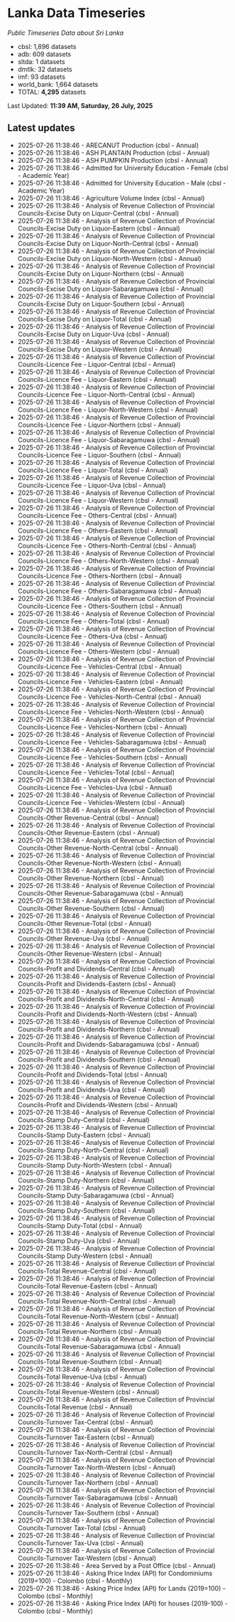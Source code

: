# Lanka Data Timeseries
*Public Timeseries Data about Sri Lanka*

* cbsl: 1,896 datasets
* adb: 609 datasets
* sltda: 1 datasets
* dmtlk: 32 datasets
* imf: 93 datasets
* world_bank: 1,664 datasets
* TOTAL: **4,295** datasets

Last Updated: **11:39 AM, Saturday, 26 July, 2025**

## Latest updates

* 2025-07-26 11:38:46 - ARECANUT Production (cbsl - Annual)
* 2025-07-26 11:38:46 - ASH PLANTAIN Production (cbsl - Annual)
* 2025-07-26 11:38:46 - ASH PUMPKIN Production (cbsl - Annual)
* 2025-07-26 11:38:46 - Admitted for University Education - Female (cbsl - Academic Year)
* 2025-07-26 11:38:46 - Admitted for University Education - Male (cbsl - Academic Year)
* 2025-07-26 11:38:46 - Agriculture Volume Index (cbsl - Annual)
* 2025-07-26 11:38:46 - Analysis of Revenue Collection of Provincial Councils-Excise Duty on Liquor-Central (cbsl - Annual)
* 2025-07-26 11:38:46 - Analysis of Revenue Collection of Provincial Councils-Excise Duty on Liquor-Eastern (cbsl - Annual)
* 2025-07-26 11:38:46 - Analysis of Revenue Collection of Provincial Councils-Excise Duty on Liquor-North-Central (cbsl - Annual)
* 2025-07-26 11:38:46 - Analysis of Revenue Collection of Provincial Councils-Excise Duty on Liquor-North-Western (cbsl - Annual)
* 2025-07-26 11:38:46 - Analysis of Revenue Collection of Provincial Councils-Excise Duty on Liquor-Northern (cbsl - Annual)
* 2025-07-26 11:38:46 - Analysis of Revenue Collection of Provincial Councils-Excise Duty on Liquor-Sabaragamuwa (cbsl - Annual)
* 2025-07-26 11:38:46 - Analysis of Revenue Collection of Provincial Councils-Excise Duty on Liquor-Southern (cbsl - Annual)
* 2025-07-26 11:38:46 - Analysis of Revenue Collection of Provincial Councils-Excise Duty on Liquor-Total (cbsl - Annual)
* 2025-07-26 11:38:46 - Analysis of Revenue Collection of Provincial Councils-Excise Duty on Liquor-Uva (cbsl - Annual)
* 2025-07-26 11:38:46 - Analysis of Revenue Collection of Provincial Councils-Excise Duty on Liquor-Western (cbsl - Annual)
* 2025-07-26 11:38:46 - Analysis of Revenue Collection of Provincial Councils-Licence Fee - Liquor-Central (cbsl - Annual)
* 2025-07-26 11:38:46 - Analysis of Revenue Collection of Provincial Councils-Licence Fee - Liquor-Eastern (cbsl - Annual)
* 2025-07-26 11:38:46 - Analysis of Revenue Collection of Provincial Councils-Licence Fee - Liquor-North-Central (cbsl - Annual)
* 2025-07-26 11:38:46 - Analysis of Revenue Collection of Provincial Councils-Licence Fee - Liquor-North-Western (cbsl - Annual)
* 2025-07-26 11:38:46 - Analysis of Revenue Collection of Provincial Councils-Licence Fee - Liquor-Northern (cbsl - Annual)
* 2025-07-26 11:38:46 - Analysis of Revenue Collection of Provincial Councils-Licence Fee - Liquor-Sabaragamuwa (cbsl - Annual)
* 2025-07-26 11:38:46 - Analysis of Revenue Collection of Provincial Councils-Licence Fee - Liquor-Southern (cbsl - Annual)
* 2025-07-26 11:38:46 - Analysis of Revenue Collection of Provincial Councils-Licence Fee - Liquor-Total (cbsl - Annual)
* 2025-07-26 11:38:46 - Analysis of Revenue Collection of Provincial Councils-Licence Fee - Liquor-Uva (cbsl - Annual)
* 2025-07-26 11:38:46 - Analysis of Revenue Collection of Provincial Councils-Licence Fee - Liquor-Western (cbsl - Annual)
* 2025-07-26 11:38:46 - Analysis of Revenue Collection of Provincial Councils-Licence Fee - Others-Central (cbsl - Annual)
* 2025-07-26 11:38:46 - Analysis of Revenue Collection of Provincial Councils-Licence Fee - Others-Eastern (cbsl - Annual)
* 2025-07-26 11:38:46 - Analysis of Revenue Collection of Provincial Councils-Licence Fee - Others-North-Central (cbsl - Annual)
* 2025-07-26 11:38:46 - Analysis of Revenue Collection of Provincial Councils-Licence Fee - Others-North-Western (cbsl - Annual)
* 2025-07-26 11:38:46 - Analysis of Revenue Collection of Provincial Councils-Licence Fee - Others-Northern (cbsl - Annual)
* 2025-07-26 11:38:46 - Analysis of Revenue Collection of Provincial Councils-Licence Fee - Others-Sabaragamuwa (cbsl - Annual)
* 2025-07-26 11:38:46 - Analysis of Revenue Collection of Provincial Councils-Licence Fee - Others-Southern (cbsl - Annual)
* 2025-07-26 11:38:46 - Analysis of Revenue Collection of Provincial Councils-Licence Fee - Others-Total (cbsl - Annual)
* 2025-07-26 11:38:46 - Analysis of Revenue Collection of Provincial Councils-Licence Fee - Others-Uva (cbsl - Annual)
* 2025-07-26 11:38:46 - Analysis of Revenue Collection of Provincial Councils-Licence Fee - Others-Western (cbsl - Annual)
* 2025-07-26 11:38:46 - Analysis of Revenue Collection of Provincial Councils-Licence Fee - Vehicles-Central (cbsl - Annual)
* 2025-07-26 11:38:46 - Analysis of Revenue Collection of Provincial Councils-Licence Fee - Vehicles-Eastern (cbsl - Annual)
* 2025-07-26 11:38:46 - Analysis of Revenue Collection of Provincial Councils-Licence Fee - Vehicles-North-Central (cbsl - Annual)
* 2025-07-26 11:38:46 - Analysis of Revenue Collection of Provincial Councils-Licence Fee - Vehicles-North-Western (cbsl - Annual)
* 2025-07-26 11:38:46 - Analysis of Revenue Collection of Provincial Councils-Licence Fee - Vehicles-Northern (cbsl - Annual)
* 2025-07-26 11:38:46 - Analysis of Revenue Collection of Provincial Councils-Licence Fee - Vehicles-Sabaragamuwa (cbsl - Annual)
* 2025-07-26 11:38:46 - Analysis of Revenue Collection of Provincial Councils-Licence Fee - Vehicles-Southern (cbsl - Annual)
* 2025-07-26 11:38:46 - Analysis of Revenue Collection of Provincial Councils-Licence Fee - Vehicles-Total (cbsl - Annual)
* 2025-07-26 11:38:46 - Analysis of Revenue Collection of Provincial Councils-Licence Fee - Vehicles-Uva (cbsl - Annual)
* 2025-07-26 11:38:46 - Analysis of Revenue Collection of Provincial Councils-Licence Fee - Vehicles-Western (cbsl - Annual)
* 2025-07-26 11:38:46 - Analysis of Revenue Collection of Provincial Councils-Other Revenue-Central (cbsl - Annual)
* 2025-07-26 11:38:46 - Analysis of Revenue Collection of Provincial Councils-Other Revenue-Eastern (cbsl - Annual)
* 2025-07-26 11:38:46 - Analysis of Revenue Collection of Provincial Councils-Other Revenue-North-Central (cbsl - Annual)
* 2025-07-26 11:38:46 - Analysis of Revenue Collection of Provincial Councils-Other Revenue-North-Western (cbsl - Annual)
* 2025-07-26 11:38:46 - Analysis of Revenue Collection of Provincial Councils-Other Revenue-Northern (cbsl - Annual)
* 2025-07-26 11:38:46 - Analysis of Revenue Collection of Provincial Councils-Other Revenue-Sabaragamuwa (cbsl - Annual)
* 2025-07-26 11:38:46 - Analysis of Revenue Collection of Provincial Councils-Other Revenue-Southern (cbsl - Annual)
* 2025-07-26 11:38:46 - Analysis of Revenue Collection of Provincial Councils-Other Revenue-Total (cbsl - Annual)
* 2025-07-26 11:38:46 - Analysis of Revenue Collection of Provincial Councils-Other Revenue-Uva (cbsl - Annual)
* 2025-07-26 11:38:46 - Analysis of Revenue Collection of Provincial Councils-Other Revenue-Western (cbsl - Annual)
* 2025-07-26 11:38:46 - Analysis of Revenue Collection of Provincial Councils-Profit and Dividends-Central (cbsl - Annual)
* 2025-07-26 11:38:46 - Analysis of Revenue Collection of Provincial Councils-Profit and Dividends-Eastern (cbsl - Annual)
* 2025-07-26 11:38:46 - Analysis of Revenue Collection of Provincial Councils-Profit and Dividends-North-Central (cbsl - Annual)
* 2025-07-26 11:38:46 - Analysis of Revenue Collection of Provincial Councils-Profit and Dividends-North-Western (cbsl - Annual)
* 2025-07-26 11:38:46 - Analysis of Revenue Collection of Provincial Councils-Profit and Dividends-Northern (cbsl - Annual)
* 2025-07-26 11:38:46 - Analysis of Revenue Collection of Provincial Councils-Profit and Dividends-Sabaragamuwa (cbsl - Annual)
* 2025-07-26 11:38:46 - Analysis of Revenue Collection of Provincial Councils-Profit and Dividends-Southern (cbsl - Annual)
* 2025-07-26 11:38:46 - Analysis of Revenue Collection of Provincial Councils-Profit and Dividends-Total (cbsl - Annual)
* 2025-07-26 11:38:46 - Analysis of Revenue Collection of Provincial Councils-Profit and Dividends-Uva (cbsl - Annual)
* 2025-07-26 11:38:46 - Analysis of Revenue Collection of Provincial Councils-Profit and Dividends-Western (cbsl - Annual)
* 2025-07-26 11:38:46 - Analysis of Revenue Collection of Provincial Councils-Stamp Duty-Central (cbsl - Annual)
* 2025-07-26 11:38:46 - Analysis of Revenue Collection of Provincial Councils-Stamp Duty-Eastern (cbsl - Annual)
* 2025-07-26 11:38:46 - Analysis of Revenue Collection of Provincial Councils-Stamp Duty-North-Central (cbsl - Annual)
* 2025-07-26 11:38:46 - Analysis of Revenue Collection of Provincial Councils-Stamp Duty-North-Western (cbsl - Annual)
* 2025-07-26 11:38:46 - Analysis of Revenue Collection of Provincial Councils-Stamp Duty-Northern (cbsl - Annual)
* 2025-07-26 11:38:46 - Analysis of Revenue Collection of Provincial Councils-Stamp Duty-Sabaragamuwa (cbsl - Annual)
* 2025-07-26 11:38:46 - Analysis of Revenue Collection of Provincial Councils-Stamp Duty-Southern (cbsl - Annual)
* 2025-07-26 11:38:46 - Analysis of Revenue Collection of Provincial Councils-Stamp Duty-Total (cbsl - Annual)
* 2025-07-26 11:38:46 - Analysis of Revenue Collection of Provincial Councils-Stamp Duty-Uva (cbsl - Annual)
* 2025-07-26 11:38:46 - Analysis of Revenue Collection of Provincial Councils-Stamp Duty-Western (cbsl - Annual)
* 2025-07-26 11:38:46 - Analysis of Revenue Collection of Provincial Councils-Total Revenue-Central (cbsl - Annual)
* 2025-07-26 11:38:46 - Analysis of Revenue Collection of Provincial Councils-Total Revenue-Eastern (cbsl - Annual)
* 2025-07-26 11:38:46 - Analysis of Revenue Collection of Provincial Councils-Total Revenue-North-Central (cbsl - Annual)
* 2025-07-26 11:38:46 - Analysis of Revenue Collection of Provincial Councils-Total Revenue-North-Western (cbsl - Annual)
* 2025-07-26 11:38:46 - Analysis of Revenue Collection of Provincial Councils-Total Revenue-Northern (cbsl - Annual)
* 2025-07-26 11:38:46 - Analysis of Revenue Collection of Provincial Councils-Total Revenue-Sabaragamuwa (cbsl - Annual)
* 2025-07-26 11:38:46 - Analysis of Revenue Collection of Provincial Councils-Total Revenue-Southern (cbsl - Annual)
* 2025-07-26 11:38:46 - Analysis of Revenue Collection of Provincial Councils-Total Revenue-Uva (cbsl - Annual)
* 2025-07-26 11:38:46 - Analysis of Revenue Collection of Provincial Councils-Total Revenue-Western (cbsl - Annual)
* 2025-07-26 11:38:46 - Analysis of Revenue Collection of Provincial Councils-Total Revenue (cbsl - Annual)
* 2025-07-26 11:38:46 - Analysis of Revenue Collection of Provincial Councils-Turnover Tax-Central (cbsl - Annual)
* 2025-07-26 11:38:46 - Analysis of Revenue Collection of Provincial Councils-Turnover Tax-Eastern (cbsl - Annual)
* 2025-07-26 11:38:46 - Analysis of Revenue Collection of Provincial Councils-Turnover Tax-North-Central (cbsl - Annual)
* 2025-07-26 11:38:46 - Analysis of Revenue Collection of Provincial Councils-Turnover Tax-North-Western (cbsl - Annual)
* 2025-07-26 11:38:46 - Analysis of Revenue Collection of Provincial Councils-Turnover Tax-Northern (cbsl - Annual)
* 2025-07-26 11:38:46 - Analysis of Revenue Collection of Provincial Councils-Turnover Tax-Sabaragamuwa (cbsl - Annual)
* 2025-07-26 11:38:46 - Analysis of Revenue Collection of Provincial Councils-Turnover Tax-Southern (cbsl - Annual)
* 2025-07-26 11:38:46 - Analysis of Revenue Collection of Provincial Councils-Turnover Tax-Total (cbsl - Annual)
* 2025-07-26 11:38:46 - Analysis of Revenue Collection of Provincial Councils-Turnover Tax-Uva (cbsl - Annual)
* 2025-07-26 11:38:46 - Analysis of Revenue Collection of Provincial Councils-Turnover Tax-Western (cbsl - Annual)
* 2025-07-26 11:38:46 - Area Served by a Post Office (cbsl - Annual)
* 2025-07-26 11:38:46 - Asking Price Index (API) for Condominiums (2019=100) - Colombo (cbsl - Monthly)
* 2025-07-26 11:38:46 - Asking Price Index (API) for Lands (2019=100) - Colombo (cbsl - Monthly)
* 2025-07-26 11:38:46 - Asking Price Index (API) for houses (2019-100) - Colombo (cbsl - Monthly)